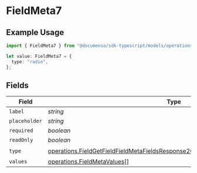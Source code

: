 # FieldMeta7

## Example Usage

```typescript
import { FieldMeta7 } from "@documenso/sdk-typescript/models/operations";

let value: FieldMeta7 = {
  type: "radio",
};
```

## Fields

| Field                                                                                                                                                                                  | Type                                                                                                                                                                                   | Required                                                                                                                                                                               | Description                                                                                                                                                                            |
| -------------------------------------------------------------------------------------------------------------------------------------------------------------------------------------- | -------------------------------------------------------------------------------------------------------------------------------------------------------------------------------------- | -------------------------------------------------------------------------------------------------------------------------------------------------------------------------------------- | -------------------------------------------------------------------------------------------------------------------------------------------------------------------------------------- |
| `label`                                                                                                                                                                                | *string*                                                                                                                                                                               | :heavy_minus_sign:                                                                                                                                                                     | N/A                                                                                                                                                                                    |
| `placeholder`                                                                                                                                                                          | *string*                                                                                                                                                                               | :heavy_minus_sign:                                                                                                                                                                     | N/A                                                                                                                                                                                    |
| `required`                                                                                                                                                                             | *boolean*                                                                                                                                                                              | :heavy_minus_sign:                                                                                                                                                                     | N/A                                                                                                                                                                                    |
| `readOnly`                                                                                                                                                                             | *boolean*                                                                                                                                                                              | :heavy_minus_sign:                                                                                                                                                                     | N/A                                                                                                                                                                                    |
| `type`                                                                                                                                                                                 | [operations.FieldGetFieldFieldMetaFieldsResponse200ApplicationJSONResponseBodyType](../../models/operations/fieldgetfieldfieldmetafieldsresponse200applicationjsonresponsebodytype.md) | :heavy_check_mark:                                                                                                                                                                     | N/A                                                                                                                                                                                    |
| `values`                                                                                                                                                                               | [operations.FieldMetaValues](../../models/operations/fieldmetavalues.md)[]                                                                                                             | :heavy_minus_sign:                                                                                                                                                                     | N/A                                                                                                                                                                                    |